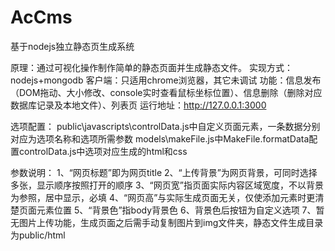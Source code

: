 AcCms
=====

基于nodejs独立静态页生成系统

原理：通过可视化操作制作简单的静态页面并生成静态文件。
实现方式：nodejs+mongodb
客户端：只适用chrome浏览器，其它未调试
功能：信息发布（DOM拖动、大小修改、console实时查看鼠标坐标位置）、信息删除（删除对应数据库记录及本地文件）、列表页
运行地址：http://127.0.0.1:3000

选项配置：
public\javascripts\controlData.js中自定义页面元素，一条数据分别对应为选项名称和选项所需参数
models\makeFile.js中MakeFile.formatData配置controlData.js中选项对应生成的html和css

参数说明：
1、“网页标题”即为网页title
2、“上传背景”为网页背景，可同时选择多张，显示顺序按照打开的顺序
3、“网页宽”指页面实际内容区域宽度，不以背景为参照，居中显示，必填
4、“网页高”与实际生成页面无关，仅使添加元素时更清楚页面元素位置
5、“背景色”指body背景色
6、背景色后按钮为自定义选项
7、暂无图片上传功能，生成页面之后需手动复制图片到img文件夹，静态文件生成目录为public/html

